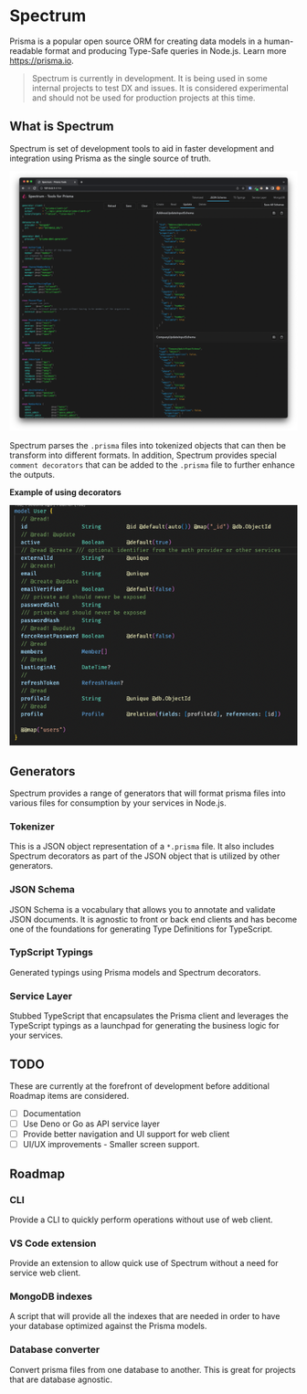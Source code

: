 # Spectrum

Prisma is a popular open source ORM for creating data models in a human-readable format and producing Type-Safe queries in Node.js. Learn more https://prisma.io.

> Spectrum is currently in development. It is being used in some internal projects to test DX and issues. It is considered experimental and should not be used for production projects at this time.

## What is Spectrum

Spectrum is set of development tools to aid in faster development and integration using Prisma as the single source of truth.

![Spectrum](./images/spectrum.png)

Spectrum parses the `.prisma` files into tokenized objects that can then be transform into different formats. In addition, Spectrum provides special `comment decorators` that can be added to the `.prisma` file to further enhance the outputs.

**Example of using decorators**

![Spectrum Decorators](./images/decorators.png)

## Generators

Spectrum provides a range of generators that will format prisma files into various files for consumption by your services in Node.js.

### Tokenizer

This is a JSON object representation of a `*.prisma` file. It also includes Spectrum decorators as part of the JSON object that is utilized by other generators.

### JSON Schema

JSON Schema is a vocabulary that allows you to annotate and validate JSON documents. It is agnostic to front or back end clients and has become one of the foundations for generating Type Definitions for TypeScript.

### TypScript Typings

Generated typings using Prisma models and Spectrum decorators.

### Service Layer

Stubbed TypeScript that encapsulates the Prisma client and leverages the TypeScript typings as a launchpad for generating the business logic for your services.

## TODO

These are currently at the forefront of development before additional Roadmap items are considered.

- [ ] Documentation
- [ ] Use Deno or Go as API service layer 
- [ ] Provide better navigation and UI support for web client
- [ ] UI/UX improvements - Smaller screen support.

## Roadmap

### CLI

Provide a CLI to quickly perform operations without use of web client.

### VS Code extension

Provide an extension to allow quick use of Spectrum without a need for service web client.

### MongoDB indexes

A script that will provide all the indexes that are needed in order to have your database optimized against the Prisma models.

### Database converter

Convert prisma files from one database to another. This is great for projects that are database agnostic.
